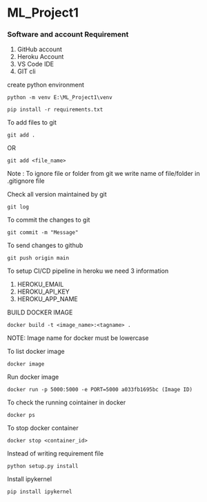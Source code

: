 # ML_Project1


### Software and account Requirement

1. GitHub account
2. Heroku Account
3. VS Code IDE
4. GIT cli

create python environment
```
python -m venv E:\ML_Project1\venv
```

```
pip install -r requirements.txt

```

To add files to git
```
git add . 
```
OR
```
git add <file_name>
```

Note : To ignore file or folder from git we write name of file/folder in .gitignore file

Check all version maintained by git 
```
git log
```

To commit the changes to git
```
git commit -m "Message"

```
To send changes to github
```
git push origin main

```

To setup CI/CD pipeline in heroku we need 3 information

1. HEROKU_EMAIL 
2. HEROKU_API_KEY 
3. HEROKU_APP_NAME 

BUILD DOCKER IMAGE
```
docker build -t <image_name>:<tagname> .
```

NOTE: Image name for docker must be lowercase

To list docker image

```
docker image

```

Run docker image
```
docker run -p 5000:5000 -e PORT=5000 a033fb1695bc (Image ID)
```
To check the running cointainer in docker
```
docker ps

```

To stop docker container
```
docker stop <container_id>

```

Instead of writing requirement file
```
python setup.py install

```

Install ipykernel
```
pip install ipykernel

```








